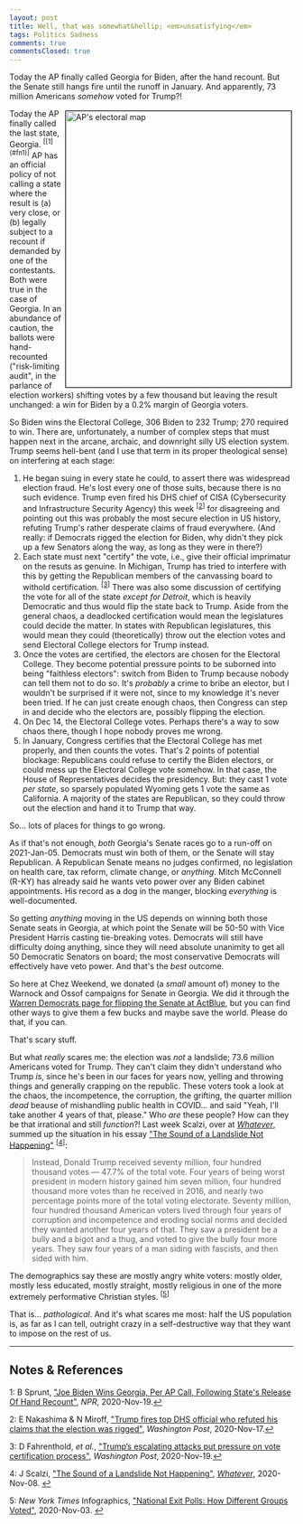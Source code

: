 ```yaml
---
layout: post
title: Well, that was somewhat&hellip; <em>unsatisfying</em>
tags: Politics Sadness
comments: true
commentsClosed: true
---
```


Today the AP finally called Georgia for Biden, after the hand recount.  But the Senate
still hangs fire until the runoff in January.  And apparently, 73 million Americans
_somehow_ voted for Trump?!  

<img src="{{ site.baseurl }}/images/2020-11-19-unsatisfactory-election-ap-map.jpg" width="400" height="489" alt="AP's electoral map" title="AP's electoral map" style="float: right; margin: 3px 3px 3px 3px; border: 1px solid #000000;"/>
Today the AP finally called the last state, Georgia. <sup id="fn1a">[[1](#fn1)]</sup> AP
has an official policy of not calling a state where the result is (a) very close, or (b)
legally subject to a recount if demanded by one of the contestants.  Both were true in the
case of Georgia.  In an abundance of caution, the ballots were hand-recounted
("risk-limiting audit", in the parlance of election workers) shifting votes by a few
thousand but leaving the result unchanged: a win for Biden by a 0.2% margin of Georgia voters.  

So Biden wins the Electoral College, 306 Biden to 232 Trump; 270 required to win.  There
are, unfortunately, a number of complex steps that must happen next in the arcane,
archaic, and downright silly US election system.  Trump seems hell-bent (and I use that
term in its proper theological sense) on interfering at each stage:  
1. He began suing in every state he could, to assert there was widespread election fraud. He's lost every one of those suits, because there is no such evidence.  Trump even fired his DHS chief of CISA (Cybersecurity and Infrastructure Security Agency) this week <sup id="fn2a">[[2](#fn2)]</sup> for disagreeing and pointing out this was probably the most secure election in US history, refuting Trump's rather desperate claims of fraud everywhere.  (And really: if Democrats rigged the election for Biden, why didn't they pick up a few Senators along the way, as long as they were in there?)  
2. Each state must next "certify" the vote, i.e., give their official imprimatur on the resuts as genuine.  In Michigan, Trump has tried to interfere with this by getting the Republican members of the canvassing board to withold certification. <sup id="fn3a">[[3](#fn3)]</sup>  There was also some discussion of certifying the vote for all of the state _except for Detroit_, which is heavily Democratic and thus would flip the state back to Trump.  Aside from the general chaos, a deadlocked certification would mean the legislatures could decide the matter.  In states with Republican legislatures, this would mean they could (theoretically) throw out the election votes and send Electoral College electors for Trump instead.  
3. Once the votes are certified, the electors are chosen for the Electoral College.  They become potential pressure points to be suborned into being "faithless electors": switch from Biden to Trump because nobody can tell them not to do so.  It's _probably_ a crime to bribe an elector, but I wouldn't be surprised if it were not, since to my knowledge it's never been tried.  If he can just create enough chaos, then Congress can step in and decide who the electors are, possibly flipping the election.  
4. On Dec 14, the Electoral College votes.  Perhaps there's a way to sow chaos there, though I hope nobody proves me wrong.
5. In January, Congress certifies that the Electoral College has met properly, and then counts the votes.  That's 2 points of potential blockage: Republicans could refuse to certify the Biden electors, or could mess up the Electoral College vote somehow.  In that case, the House of Representatives decides the presidency.  But: they cast 1 vote _per state_, so sparsely populated Wyoming gets 1 vote the same as California.  A majority of the states are Republican, so they could throw out the election and hand it to Trump that way.  

So&hellip; lots of places for things to go wrong.  

As if that's not enough, _both_ Georgia's Senate races go to a run-off on 2021-Jan-05.  Democrats must win both of them, or the Senate will stay Republican.  A Republican Senate means no judges confirmed, no legislation on health care, tax reform, climate change, or _anything_.  Mitch McConnell (R-KY) has already said he wants veto power over any Biden cabinet appointments.  His record as a dog in the manger, blocking _everything_ is well-documented.  

So getting _anything_ moving in the US depends on winning both those Senate seats in Georgia, at which point the Senate will be 50-50 with Vice President Harris casting tie-breaking votes.  Democrats will still have difficulty doing anything, since they will need absolute unanimity to get all 50 Democratic Senators on board; the most conservative Democrats will effectively have veto power.  And that's the _best_ outcome.  

So here at Chez Weekend, we donated (a _small_ amount of) money to the Warnock and Ossof campaigns for Senate in Georgia.  We did it through the [Warren Democrats page for flipping the Senate at ActBlue](https://secure.actblue.com/donate/wd-ew-jo-rw/), but you can find other ways to give them a few bucks and maybe save the world.  Please do that, if you can.  

That's scary stuff.  

But what _really_ scares me: the election was _not_ a landslide; 73.6 million Americans voted for Trump.  They can't claim they didn't understand who Trump _is_, since he's been in our faces for years now, yelling and throwing things and generally crapping on the republic.  These voters took a look at the chaos, the incompetence, the corruption, the grifting, the quarter million _dead_ beause of mishandling public health in COVID&hellip; and said "Yeah, I'll take another 4 years of that, please."  Who _are_ these people?  How can they be that irrational and still _function_?!  Last week Scalzi, over at [_Whatever_](https://whatever.scalzi.com), summed up the situation in his essay ["The Sound of a Landslide Not Happening"](https://whatever.scalzi.com/2020/11/08/the-sound-of-a-landslide-not-happening/) <sup id="fn4a">[[4](#fn4)]</sup>:  
> Instead, Donald Trump received seventy million, four hundred thousand votes — 47.7% of the total vote. Four years of being worst president in modern history gained him seven million, four hundred thousand more votes than he received in 2016, and nearly two percentage points more of the total voting electorate. Seventy million, four hundred thousand American voters lived through four years of corruption and incompetence and eroding social norms and decided they wanted another four years of that. They saw a president be a bully and a bigot and a thug, and voted to give the bully four more years. They saw four years of a man siding with fascists, and then sided with him.  

The demographics say these are mostly angry white voters: mostly older, mostly less educated, mostly straight, mostly religious in one of the more extremely performative Christian styles. <sup id="fn5a">[[5](#fn5)]</sup>  

That is&hellip; _pathological_.  And it's what scares me most: half the US population is, as far as I can tell, outright crazy in a self-destructive way that they want to impose on the rest of us.  

---

## Notes &amp; References  

<a id="fn1">1</a>: B Sprunt, ["Joe Biden Wins Georgia, Per AP Call, Following State's Release Of Hand Recount"](https://www.npr.org/sections/live-updates-2020-election-results/2020/11/19/936647882/georgia-releases-hand-recount-results-affirming-bidens-lead), _NPR_, 2020-Nov-19.[↩](#fn1a)  

<a id="fn2">2</a>: E Nakashima &amp; N Miroff, ["Trump fires top DHS official who refuted his claims that the election was rigged"](https://www.washingtonpost.com/national-security/trump-fires-dhs-election-official/2020/11/17/97d3fa5c-251c-11eb-952e-0c475972cfc0_story.html?itid=lk_inline_manual_39), _Washington Post_, 2020-Nov-17.[↩](#fn2a)  

<a id="fn3">3</a>: D Fahrenthold, _et al._, ["Trump’s escalating attacks put pressure on vote certification process"](https://www.washingtonpost.com/politics/trumps-escalating-attacks-put-pressure-on-vote-certification-process/2020/11/19/42f5fd76-2aa5-11eb-8fa2-06e7cbb145c0_story.html), _Washington Post_, 2020-Nov-19.[↩](#fn3a)  

<a id="fn4">4</a>: J Scalzi, ["The Sound of a Landslide Not Happening"](https://whatever.scalzi.com/2020/11/08/the-sound-of-a-landslide-not-happening/), [_Whatever_](https://whatever.scalzi.com), 2020-Nov-08. [↩](#fn4a)  

<a id="fn5">5</a>: _New York Times_ Infographics, ["National Exit Polls: How Different Groups Voted"](https://www.nytimes.com/interactive/2020/11/03/us/elections/exit-polls-president.html), 2020-Nov-03. [↩](#fn5a)  
